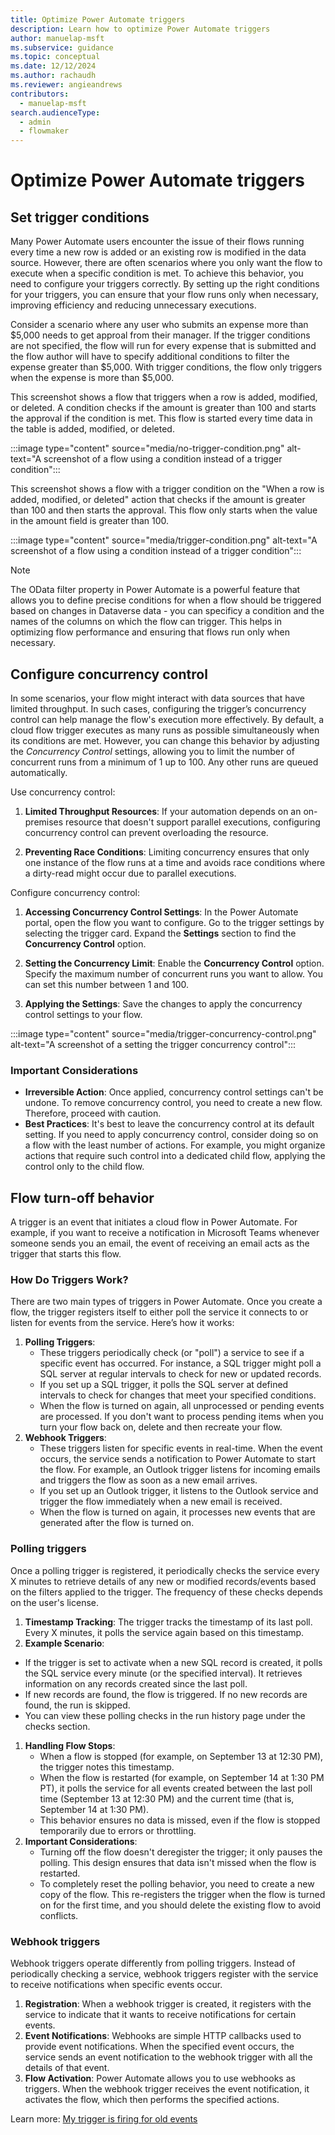 ```yaml
---
title: Optimize Power Automate triggers
description: Learn how to optimize Power Automate triggers
author: manuelap-msft
ms.subservice: guidance
ms.topic: conceptual
ms.date: 12/12/2024
ms.author: rachaudh
ms.reviewer: angieandrews
contributors: 
  - manuelap-msft
search.audienceType: 
  - admin
  - flowmaker
---
```


# Optimize Power Automate triggers

## Set trigger conditions

Many Power Automate users encounter the issue of their flows running every time a new row is added or an existing row is modified in the data source. However, there are often scenarios where you only want the flow to execute when a specific condition is met. To achieve this behavior, you need to configure your triggers correctly. By setting up the right conditions for your triggers, you can ensure that your flow runs only when necessary, improving efficiency and reducing unnecessary executions.

Consider a scenario where any user who submits an expense more than $5,000 needs to get approal from their manager. If the trigger conditions are not specified, the flow will run for every expense that is submitted and the flow author will have to specify additional conditions to filter the expense greater than $5,000. With trigger conditions, the flow only triggers when the expense is more than $5,000.

This screenshot shows a flow that triggers when a row is added, modified, or deleted. A condition checks if the amount is greater than 100 and starts the approval if the condition is met. This flow is started every time data in the table is added, modified, or deleted.

:::image type="content" source="media/no-trigger-condition.png" alt-text="A screenshot of a flow using a condition instead of a trigger condition":::

This screenshot shows a flow with a trigger condition on the "When a row is added, modified, or deleted" action that checks if the amount is greater than 100 and then starts the approval. This flow only starts when the value in the amount field is greater than 100. 

:::image type="content" source="media/trigger-condition.png" alt-text="A screenshot of a flow using a condition instead of a trigger condition":::

> [!NOTE]
> The OData filter property in Power Automate is a powerful feature that allows you to define precise conditions for when a flow should be triggered based on changes in Dataverse data - you can specificy a condition and the names of the columns on which the flow can trigger. This helps in optimizing flow performance and ensuring that flows run only when necessary.

## Configure concurrency control

In some scenarios, your flow might interact with data sources that have limited throughput. In such cases, configuring the trigger’s concurrency control can help manage the flow's execution more effectively. By default, a cloud flow trigger executes as many runs as possible simultaneously when its conditions are met. However, you can change this behavior by adjusting the *Concurrency Control* settings, allowing you to limit the number of concurrent runs from a minimum of 1 up to 100. Any other runs are queued automatically.

Use concurrency control:

1. **Limited Throughput Resources**: If your automation depends on an on-premises resource that doesn't support parallel executions, configuring concurrency control can prevent overloading the resource.

1. **Preventing Race Conditions**: Limiting concurrency ensures that only one instance of the flow runs at a time and avoids race conditions where a dirty-read might occur due to parallel executions.

Configure concurrency control:

1. **Accessing Concurrency Control Settings**: In the Power Automate portal, open the flow you want to configure. Go to the trigger settings by selecting the trigger card. Expand the **Settings** section to find the **Concurrency Control** option.

1. **Setting the Concurrency Limit**: Enable the **Concurrency Control** option. Specify the maximum number of concurrent runs you want to allow. You can set this number between 1 and 100.

1. **Applying the Settings**: Save the changes to apply the concurrency control settings to your flow.

:::image type="content" source="media/trigger-concurrency-control.png" alt-text="A screenshot of a setting the trigger concurrency control":::

### Important Considerations

- **Irreversible Action**: Once applied, concurrency control settings can't be undone. To remove concurrency control, you need to create a new flow. Therefore, proceed with caution.
- **Best Practices**: It's best to leave the concurrency control at its default setting. If you need to apply concurrency control, consider doing so on a flow with the least number of actions. For example, you might organize actions that require such control into a dedicated child flow, applying the control only to the child flow.

## Flow turn-off behavior

A trigger is an event that initiates a cloud flow in Power Automate. For example, if you want to receive a notification in Microsoft Teams whenever someone sends you an email, the event of receiving an email acts as the trigger that starts this flow.

### How Do Triggers Work?

There are two main types of triggers in Power Automate. Once you create a flow, the trigger registers itself to either poll the service it connects to or listen for events from the service. Here’s how it works:

1. **Polling Triggers**: 
    - These triggers periodically check (or "poll") a service to see if a specific event has occurred. For instance, a SQL trigger might poll a SQL server at regular intervals to check for new or updated records.
    - If you set up a SQL trigger, it polls the SQL server at defined intervals to check for changes that meet your specified conditions.
    - When the flow is turned on again, all unprocessed or pending events are processed. If you don't want to process pending items when you turn your flow back on, delete and then recreate your flow.
2. **Webhook Triggers**: 
    - These triggers listen for specific events in real-time. When the event occurs, the service sends a notification to Power Automate to start the flow. For example, an Outlook trigger listens for incoming emails and triggers the flow as soon as a new email arrives.
    - If you set up an Outlook trigger, it listens to the Outlook service and trigger the flow immediately when a new email is received.
    - When the flow is turned on again, it processes new events that are generated after the flow is turned on.

### Polling triggers

Once a polling trigger is registered, it periodically checks the service every X minutes to retrieve details of any new or modified records/events based on the filters applied to the trigger. The frequency of these checks depends on the user's license.

1. **Timestamp Tracking**:  The trigger tracks the timestamp of its last poll. Every X minutes, it polls the service again based on this timestamp.
1. **Example Scenario**: 
  - If the trigger is set to activate when a new SQL record is created, it polls the SQL service every minute (or the specified interval). It retrieves information on any records created since the last poll.
   - If new records are found, the flow is triggered. If no new records are found, the run is skipped.
   - You can view these polling checks in the run history page under the checks section.
1. **Handling Flow Stops**:
   - When a flow is stopped (for example, on September 13 at 12:30 PM), the trigger notes this timestamp.
   - When the flow is restarted (for example, on September 14 at 1:30 PM PT), it polls the service for all events created between the last poll time (September 13 at 12:30 PM) and the current time (that is, September 14 at 1:30 PM).
   - This behavior ensures no data is missed, even if the flow is stopped temporarily due to errors or throttling.
1. **Important Considerations**:
   - Turning off the flow doesn't deregister the trigger; it only pauses the polling. This design ensures that data isn't missed when the flow is restarted.
   - To completely reset the polling behavior, you need to create a new copy of the flow. This re-registers the trigger when the flow is turned on for the first time, and you should delete the existing flow to avoid conflicts.

### Webhook triggers

Webhook triggers operate differently from polling triggers. Instead of periodically checking a service, webhook triggers register with the service to receive notifications when specific events occur.

1. **Registration**: When a webhook trigger is created, it registers with the service to indicate that it wants to receive notifications for certain events.
1. **Event Notifications**: Webhooks are simple HTTP callbacks used to provide event notifications. When the specified event occurs, the service sends an event notification to the webhook trigger with all the details of that event.
1. **Flow Activation**: Power Automate allows you to use webhooks as triggers. When the webhook trigger receives the event notification, it activates the flow, which then performs the specified actions.

Learn more: [My trigger is firing for old events](/power-automate/triggers-troubleshoot?tabs=classic-designer#my-trigger-is-firing-for-old-events)
